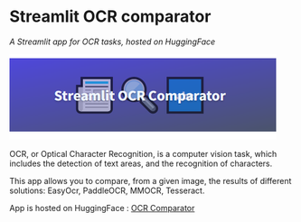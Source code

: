 # Streamlit OCR comparator
_A Streamlit app for OCR tasks, hosted on HuggingFace_
  
![](hg_space.PNG)
  
OCR, or Optical Character Recognition, is a computer vision task,
which includes the detection of text areas, and the recognition of characters.
    
This app allows you to compare, from a given image, the results of different solutions:
EasyOcr, PaddleOCR, MMOCR, Tesseract.

App is hosted on HuggingFace : [OCR Comparator](https://huggingface.co/spaces/Loren/Streamlit_OCR_comparator)
